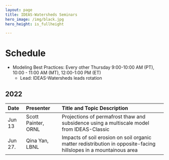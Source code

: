 ```yaml
---
layout: page
title: IDEAS-Watersheds Seminars
hero_image: /img/black.jpg
hero_height: is_fullheight

---
```


# Schedule
* Modeling Best Practices: Every other Thursday 9:00-10:00 AM (PT), 10:00 - 11:00 AM (MT), 12:00-1:00 PM (ET)
  - Lead:  IDEAS-Watersheds leads rotation

## 2022

| Date        |  Presenter                             | Title and Topic Description                    |
|:------------|:---------------------------------------|:-----------------------------------------------|
| Jun 13      | Scott Painter, ORNL                    | Projections of permafrost thaw and subsidence using a multiscale model from IDEAS-Classic |
| Jun 27.     | Qina Yan, LBNL                        | Impacts of soil erosion on soil organic matter redistribution in opposite-facing hillslopes in a mountainous area |

